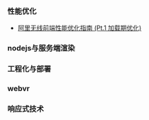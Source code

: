 ### 性能优化

- [阿里无线前端性能优化指南 (Pt.1 加载期优化)](https://github.com/amfe/article/issues/1)

### nodejs与服务端渲染

### 工程化与部署

### webvr

### 响应式技术
